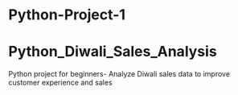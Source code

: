 # Python-Project-1
# Python_Diwali_Sales_Analysis
Python project for beginners- Analyze Diwali sales data to improve customer experience and sales

